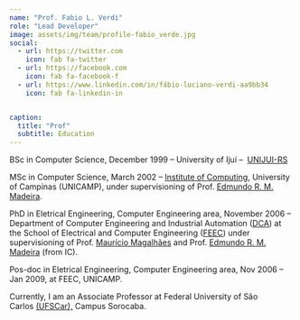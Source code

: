```yaml
---
name: "Prof. Fabio L. Verdi"
role: "Lead Developer"
image: assets/img/team/profile-fabio_verde.jpg
social:
  - url: https://twitter.com
    icon: fab fa-twitter
  - url: https://facebook.com
    icon: fab fa-facebook-f
  - url: https://www.linkedin.com/in/fábio-luciano-verdi-aa9bb34
    icon: fab fa-linkedin-in


caption:
  title: "Prof"
  subtitle: Education
---
```

<p>
  BSc in Computer Science, December 1999 – University of Ijuí –&nbsp; 
  <a href="http://www.unijui.tche.br/">UNIJUI-RS</a>
</p>
<p>
  MSc in Computer Science,&nbsp;March 2002 –&nbsp;<a href="http://www.ic.unicamp.br/">Institute of Computing</a>, University of Campinas (UNICAMP), under supervisioning of Prof.&nbsp;<a href="http://www.ic.unicamp.br/~edmundo">Edmundo R. M. Madeira</a>.
</p>
<p>
  PhD in Eletrical Engineering, Computer Engineering area, November 2006 – Department of Computer Engineering and Industrial Automation (<a href="http://www.dca.fee.unicamp.br/">DCA</a>) at the School of Electrical and Computer Engineering (<a href="http://www.fee.unicamp.br/" target="_top">FEEC</a>) under supervisioning of Prof.&nbsp;<a href="http://www.dca.fee.unicamp.br/~mauricio/">Maurício Magalhães</a>&nbsp;and Prof.&nbsp;<a href="http://www.ic.unicamp.br/~edmundo">Edmundo R. M. Madeira</a>&nbsp;(from IC).
</p>
<p>
  Pos-doc in Eletrical Engineering, Computer Engineering area, Nov 2006 – Jan 2009, at FEEC, UNICAMP.
</p>
<p>
  Currently, I am an Associate Professor at Federal University of São Carlos&nbsp;<a href="http://www.ufscar.br/">(UFSCar),</a>&nbsp;Campus Sorocaba.
</p>
 